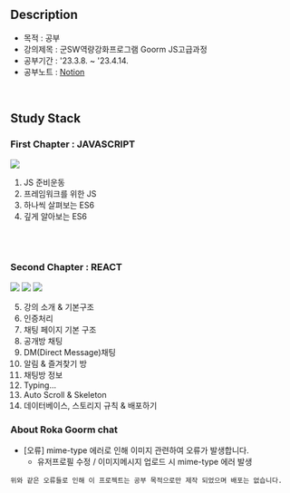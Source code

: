 ## Description
- 목적 : 공부
- 강의제목 : 군SW역량강화프로그램 Goorm JS고급과정
- 공부기간 : '23.3.8. ~ '23.4.14.
- 공부노트 : [Notion](https://tabby-slice-e73.notion.site/SW-JS-23a880e9110c434099139e07e352e669)

<br>

##  Study Stack
### First Chapter : JAVASCRIPT
<img src="https://img.shields.io/badge/javascript-F7DF1E?style=for-the-badge&logo=javascript&logoColor=black">

1. JS 준비운동
2. 프레임워크를 위한 JS
3. 하나씩 살펴보는 ES6
4. 깊게 알아보는 ES6

<br><br>

### Second Chapter : REACT
<img src="https://img.shields.io/badge/react-61DAFB?style=for-the-badge&logo=react&logoColor=black">
<img src="https://img.shields.io/badge/reacthookform-EC5998?style=for-the-badge&logo=react-hook-form&logoColor=black">
<img src="https://img.shields.io/badge/firebase-FFCA28?style=for-the-badge&logo=firebase&logoColor=black">

5. 강의 소개 & 기본구조
6. 인증처리
7. 채팅 페이지 기본 구조
8. 공개방 채팅
9. DM(Direct Message)채팅
10. 알림 & 즐겨찾기 방
11. 채팅방 정보
12. Typing...
13. Auto Scroll & Skeleton
14. 데이터베이스, 스토리지 규칙 & 배포하기

### About Roka Goorm chat 
- [오류] mime-type 에러로 인해 이미지 관련하여 오류가 발생합니다.
    - 유저프로필 수정 / 이미지메시지 업로드 시 mime-type 에러 발생

`위와 같은 오류들로 인해 이 프로젝트는 공부 목적으로만 제작 되었으며 배포는 없습니다.`